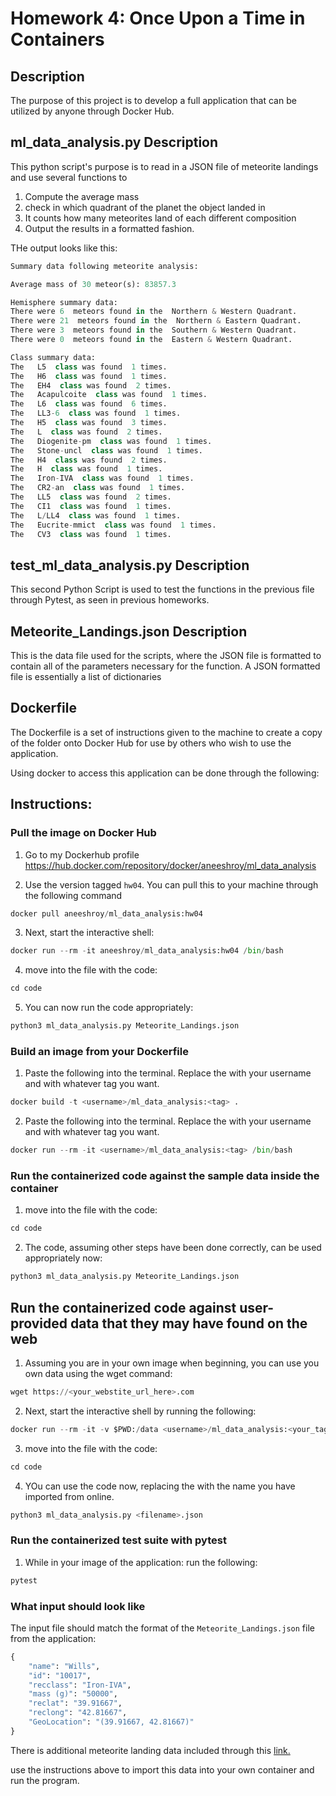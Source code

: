 # Homework 4: Once Upon a Time in Containers

## Description
The purpose of this project is to develop a full application that can be utilized by anyone through Docker Hub.

## ml_data_analysis.py Description
This python script's purpose is to read in a JSON file of meteorite landings and use several functions to 

1. Compute the average mass
2. check in which quadrant of the planet the object landed in
3. It counts how many meteorites land of each different composition
4. Output the results in a formatted fashion.

THe output looks like this:
```python
Summary data following meteorite analysis:

Average mass of 30 meteor(s): 83857.3 

Hemisphere summary data:
There were 6  meteors found in the  Northern & Western Quadrant.
There were 21  meteors found in the  Northern & Eastern Quadrant.
There were 3  meteors found in the  Southern & Western Quadrant.
There were 0  meteors found in the  Eastern & Western Quadrant.

Class summary data:
The   L5  class was found  1 times.
The   H6  class was found  1 times.
The   EH4  class was found  2 times.
The   Acapulcoite  class was found  1 times.
The   L6  class was found  6 times.
The   LL3-6  class was found  1 times.
The   H5  class was found  3 times.
The   L  class was found  2 times.
The   Diogenite-pm  class was found  1 times.
The   Stone-uncl  class was found  1 times.
The   H4  class was found  2 times.
The   H  class was found  1 times.
The   Iron-IVA  class was found  1 times.
The   CR2-an  class was found  1 times.
The   LL5  class was found  2 times.
The   CI1  class was found  1 times.
The   L/LL4  class was found  1 times.
The   Eucrite-mmict  class was found  1 times.
The   CV3  class was found  1 times.
```

## test_ml_data_analysis.py Description
This second Python Script is used to test the functions in the previous file through Pytest, as seen in previous homeworks.


## Meteorite_Landings.json Description
This is the data file used for the scripts, where the JSON file is formatted to contain all of the parameters necessary for the function.
A JSON formatted file is essentially a list of dictionaries

## Dockerfile
The Dockerfile is a set of instructions given to the machine to create a copy of the folder onto Docker Hub for use by others who wish to use the application.

Using docker to access this application can be done through the following:

## Instructions:

### Pull the image on Docker Hub 
1. Go to my Dockerhub profile
https://hub.docker.com/repository/docker/aneeshroy/ml_data_analysis

2. Use the version tagged `hw04`. You can pull this to your machine through the following command
```python
docker pull aneeshroy/ml_data_analysis:hw04
```

3.  Next, start the interactive shell:
```python
docker run --rm -it aneeshroy/ml_data_analysis:hw04 /bin/bash
```

4.  move into the file with the code:
```python
cd code
```

5. You can now run the code appropriately: 
```python
python3 ml_data_analysis.py Meteorite_Landings.json
```

### Build an image from your Dockerfile

1. Paste the following into the terminal. Replace the <username> with your username and <tag> with whatever tag you want.
```python
docker build -t <username>/ml_data_analysis:<tag> .
```

2.  Paste the following into the terminal. Replace the <username> with your username and <tag> with whatever tag you want.
```python
docker run --rm -it <username>/ml_data_analysis:<tag> /bin/bash
```

### Run the containerized code against the sample data inside the container 
    
1.  move into the file with the code:
```python
cd code
```
2. The code, assuming other steps have been done correctly, can be used appropriately now:
```python
python3 ml_data_analysis.py Meteorite_Landings.json
```

## Run the containerized code against user-provided data that they may have found on the web <a name="paragraph2"></a>
    
1.  Assuming you are in your own image when beginning, you can use you own data using the wget command: 
```python
wget https://<your_webstite_url_here>.com
```  
    
2. Next, start the interactive shell by running the following:
```python
docker run --rm -it -v $PWD:/data <username>/ml_data_analysis:<your_tag> /bin/bash
```

3.  move into the file with the code:
```python
cd code
```

4. YOu can use the code now, replacing the <filename> with the name you have imported from online.
```python
python3 ml_data_analysis.py <filename>.json
```


### Run the containerized test suite with pytest
    
1. While in your image of the application: run the following:
```python
pytest
```

### What input should look like

The input file should match the format of the `Meteorite_Landings.json` file from the application:

```python
{
    "name": "Wills",
    "id": "10017",
    "recclass": "Iron-IVA",
    "mass (g)": "50000",
    "reclat": "39.91667",
    "reclong": "42.81667",
    "GeoLocation": "(39.91667, 42.81667)"
}
```

There is additional meteorite landing data included through this [link.](https://raw.githubusercontent.com/wjallen/coe332-sample-data/main/ML_Data_Sample.json)

use the instructions above to import this data into your own container and run the program.
    
    